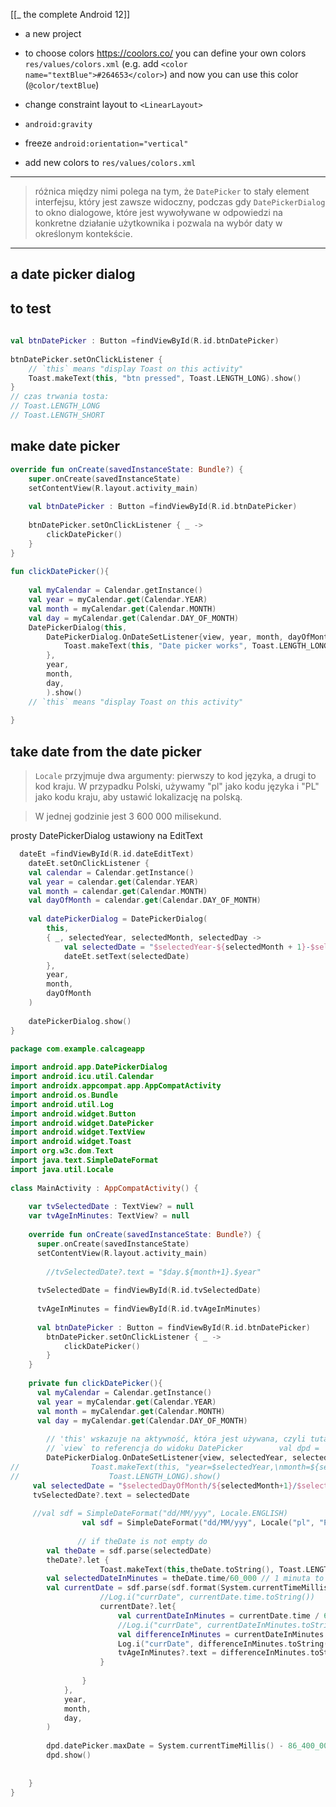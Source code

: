 [[_ the complete Android 12]]

- a new project
- to choose colors https://coolors.co/
you can define your own colors `res/values/colors.xml` (e.g. add `<color name="textBlue">#264653</color>`)
and now you can use this color (`@color/textBlue`)

- change constraint layout to `<LinearLayout>`
- `android:gravity`
- freeze `android:orientation="vertical"`
- add new colors to `res/values/colors.xml`

---
> różnica między nimi polega na tym, że `DatePicker` to stały element interfejsu, który jest zawsze widoczny, podczas gdy `DatePickerDialog` to okno dialogowe, które jest wywoływane w odpowiedzi na konkretne działanie użytkownika i pozwala na wybór daty w określonym kontekście.

---
## a date picker dialog

## to test 
```kotlin
  
val btnDatePicker : Button =findViewById(R.id.btnDatePicker)  
  
btnDatePicker.setOnClickListener {  
    // `this` means "display Toast on this activity"   
    Toast.makeText(this, "btn pressed", Toast.LENGTH_LONG).show()  
}
// czas trwania tosta:
// Toast.LENGTH_LONG
// Toast.LENGTH_SHORT
```

## make date picker 
```kotlin
override fun onCreate(savedInstanceState: Bundle?) {  
    super.onCreate(savedInstanceState)  
    setContentView(R.layout.activity_main)  
  
    val btnDatePicker : Button =findViewById(R.id.btnDatePicker)  
  
    btnDatePicker.setOnClickListener { _ ->  
        clickDatePicker()  
    }  
}  
  
fun clickDatePicker(){  
  
    val myCalendar = Calendar.getInstance()  
    val year = myCalendar.get(Calendar.YEAR)  
    val month = myCalendar.get(Calendar.MONTH)  
    val day = myCalendar.get(Calendar.DAY_OF_MONTH)  
    DatePickerDialog(this,  
        DatePickerDialog.OnDateSetListener{view, year, month, dayOfMonth ->  
            Toast.makeText(this, "Date picker works", Toast.LENGTH_LONG).show()  
        },  
        year,  
        month,  
        day,  
        ).show()  
    // `this` means "display Toast on this activity"  
  
}
```


## take date from the date picker

> `Locale` przyjmuje dwa argumenty: pierwszy to kod języka, a drugi to kod kraju. W przypadku Polski, używamy "pl" jako kodu języka i "PL" jako kodu kraju, aby ustawić lokalizację na polską.

> W jednej godzinie jest 3 600 000 milisekund.
> 


prosty DatePickerDialog ustawiony na EditText
```kotlin
  dateEt =findViewById(R.id.dateEditText)  
    dateEt.setOnClickListener {  
    val calendar = Calendar.getInstance()  
    val year = calendar.get(Calendar.YEAR)  
    val month = calendar.get(Calendar.MONTH)  
    val dayOfMonth = calendar.get(Calendar.DAY_OF_MONTH)  
  
    val datePickerDialog = DatePickerDialog(  
        this,  
        { _, selectedYear, selectedMonth, selectedDay ->  
            val selectedDate = "$selectedYear-${selectedMonth + 1}-$selectedDay"  
            dateEt.setText(selectedDate)  
        },  
        year,  
        month,  
        dayOfMonth  
    )  
  
    datePickerDialog.show()  
}
```



```kotlin
package com.example.calcageapp  
  
import android.app.DatePickerDialog  
import android.icu.util.Calendar  
import androidx.appcompat.app.AppCompatActivity  
import android.os.Bundle  
import android.util.Log  
import android.widget.Button  
import android.widget.DatePicker  
import android.widget.TextView  
import android.widget.Toast  
import org.w3c.dom.Text  
import java.text.SimpleDateFormat  
import java.util.Locale  
  
class MainActivity : AppCompatActivity() {  
  
    var tvSelectedDate : TextView? = null  
    var tvAgeInMinutes: TextView? = null  
 
    override fun onCreate(savedInstanceState: Bundle?) {  
      super.onCreate(savedInstanceState)  
      setContentView(R.layout.activity_main)  
  
        //tvSelectedDate?.text = "$day.${month+1}.$year"  
  
      tvSelectedDate = findViewById(R.id.tvSelectedDate)  
  
      tvAgeInMinutes = findViewById(R.id.tvAgeInMinutes)  
  
      val btnDatePicker : Button = findViewById(R.id.btnDatePicker)  
        btnDatePicker.setOnClickListener { _ ->  
            clickDatePicker()  
        }  
    }  
  
    private fun clickDatePicker(){  
      val myCalendar = Calendar.getInstance()  
      val year = myCalendar.get(Calendar.YEAR)  
      val month = myCalendar.get(Calendar.MONTH)  
      val day = myCalendar.get(Calendar.DAY_OF_MONTH)  
  
        // 'this' wskazuje na aktywność, która jest używana, czyli tutaj to `MainActivity`  
        // `view` to referencja do widoku DatePicker        val dpd =  DatePickerDialog(this,  
        DatePickerDialog.OnDateSetListener{view, selectedYear, selectedMonth, selectedDayOfMonth ->  
//                Toast.makeText(this, "year=$selectedYear,\nmonth=${selectedMonth+1},\nday=${selectedDayOfMonth}",  
//                    Toast.LENGTH_LONG).show()  
     val selectedDate = "$selectedDayOfMonth/${selectedMonth+1}/$selectedYear"  
     tvSelectedDate?.text = selectedDate  
  
     //val sdf = SimpleDateFormat("dd/MM/yyy", Locale.ENGLISH)  
                val sdf = SimpleDateFormat("dd/MM/yyy", Locale("pl", "PL"))  
  
               // if theDate is not empty do  
        val theDate = sdf.parse(selectedDate)  
        theDate?.let {  
                    Toast.makeText(this,theDate.toString(), Toast.LENGTH_LONG ).show()  
        val selectedDateInMinutes = theDate.time/60_000 // 1 minuta to 60_000 milisekund  
        val currentDate = sdf.parse(sdf.format(System.currentTimeMillis()))  
                    //Log.i("currDate", currentDate.time.toString())  
                    currentDate?.let{  
                        val currentDateInMinutes = currentDate.time / 60_000  
                        //Log.i("currDate", currentDateInMinutes.toString())  
                        val differenceInMinutes = currentDateInMinutes - selectedDateInMinutes  
                        Log.i("currDate", differenceInMinutes.toString())  
                        tvAgeInMinutes?.text = differenceInMinutes.toString()  
                    }  
  
                }  
            },  
            year,  
            month,  
            day,  
        )  
  
        dpd.datePicker.maxDate = System.currentTimeMillis() - 86_400_000  
        dpd.show()  
  
  
    }  
}
```





